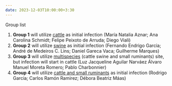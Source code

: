 ```yaml
---
date: 2023-12-03T10:00:00+3:30
---
```

Group list 

1. <strong>Group 1</strong> will utilize <u>cattle</u> as initial infection (María Natalia Aznar; Ana Carolina Schmidt; Felipe Peixoto de Arruda; Diego Viali)
3. <strong>Group 2</strong> will utilize <u>swine</u> as initial infection (Fernando Endrigo Garcia; André de Medeiros C. Lins; Daniel Gareca Vaca; Guilherme Marques)
4. <strong>Group 3</strong>  will utilize <u>multispecies</u> (cattle swine and small ruminants) site, but infection will start in cattle (Luz Jacqueline Aguilar Narváez Álvaro Manuel Moreta Romero; Pablo Charbonnier)
5. <strong>Group 4</strong> will utilize <u>cattle and small ruminants</u> as initial infection (Rodrigo Garcia; Carlos Ramón Ramirez; Débora Beatriz Máas)

